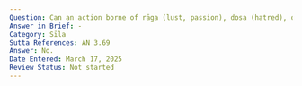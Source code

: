 ```yaml
---
Question: Can an action borne of rāga (lust, passion), dosa (hatred), or moha (delusion) yield a positive result?
Answer in Brief: -
Category: Sīla
Sutta References: AN 3.69
Answer: No.
Date Entered: March 17, 2025
Review Status: Not started
---
```

